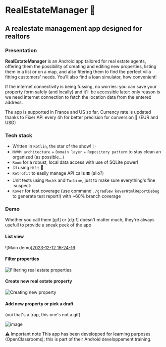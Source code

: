 # RealEstateManager :city_sunrise:
## A realestate management app designed for realtors

### Presentation
**RealEstateManager** is an Android app tailored for real estate agents, offering them the possibility of creating and editing new properties, listing them in a list or on a map, and also fitering them to find the perfect villa fitting customers' needs. You'll also find a loan simulator, how convenient!

If the internet connectivity is being fussing, no worries: you can save your property form safely (and locally) and it'll be accessible later: only reason is we need internet connection to fetch the location data from the entered address.

The app is supported in France and US so far. Currency rate is updated thanks to Fixer API every 4h for better precision for conversion 💱 (EUR and USD)

### Tech stack
* Written in `Kotlin`, the star of the show! ✨
* `MVVM architecture` + `Domain layer` + `Repository pattern` to stay clean an organized (as possible...)
* `Room` for a robust, local data access with use of SQLite power! 
* DI using `Hilt` :syringe:
* `Retrofit` to easily manage API calls :phone: (allo?)
* Unit tests using `Mockk` and `Turbine`, just to make sure everything's fine :suspect:
* `Kover` for test coverage (use command `./gradlew koverHtmlReportDebug` to generate test report!) with ~60% branch coverage

### Demo 
Whether you call them [gif] or [dʒif] doesn't matter much, they're always usefull to provide a sneak peek of the app

#### List view

![Main demo][2023-12-12 16-24-16](https://github.com/Emilie-Plk/RealEstateManager/assets/96174269/397052bd-a4d6-449c-b875-d05d0f83a404)


#### Filter properties

![Filtering real estate properties](https://github.com/Emilie-Plk/RealEstateManager/assets/96174269/e4a8d588-0414-48bf-8a69-23eb040a021a)


#### Create new real estate property

![Creating new property](https://github.com/Emilie-Plk/RealEstateManager/assets/96174269/cbbcd0cf-250e-4a13-aec8-13bb4f093cd7)


#### Add new property or pick a draft 
(oui that's a trap, this one's not a gif)

![image](https://github.com/Emilie-Plk/RealEstateManager/assets/96174269/94ff0f46-ccbd-4576-a25a-bd18bf0654a8)

⚠️ Important note
This app has been developped for learning purposes (OpenClassrooms); this is part of their Android developpement training.
